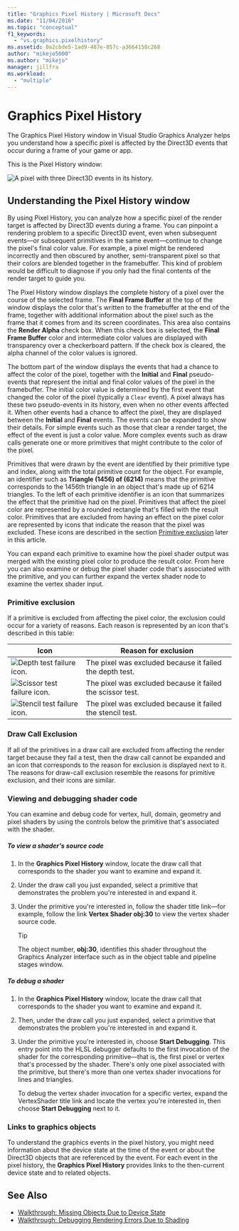 ```yaml
---
title: "Graphics Pixel History | Microsoft Docs"
ms.date: "11/04/2016"
ms.topic: "conceptual"
f1_keywords:
  - "vs.graphics.pixelhistory"
ms.assetid: 0a2cbde5-1ad9-487e-857c-a3664158c268
author: "mikejo5000"
ms.author: "mikejo"
manager: jillfra
ms.workload:
  - "multiple"
---
```

# Graphics Pixel History
The Graphics Pixel History window in Visual Studio Graphics Analyzer helps you understand how a specific pixel is affected by the Direct3D events that occur during a frame of your game or app.

 This is the Pixel History window:

 ![A pixel with three Direct3D events in its history.](media/gfx_diag_demo_pixel_history_orientation.png "gfx_diag_demo_pixel_history_orientation")

## Understanding the Pixel History window
 By using Pixel History, you can analyze how a specific pixel of the render target is affected by Direct3D events during a frame. You can pinpoint a rendering problem to a specific Direct3D event, even when subsequent events—or subsequent primitives in the same event—continue to change the pixel's final color value. For example, a pixel might be rendered incorrectly and then obscured by another, semi-transparent pixel so that their colors are blended together in the framebuffer. This kind of problem would be difficult to diagnose if you only had the final contents of the render target to guide you.

 The Pixel History window displays the complete history of a pixel over the course of the selected frame. The **Final Frame Buffer** at the top of the window displays the color that's written to the framebuffer at the end of the frame, together with additional information about the pixel such as the frame that it comes from and its screen coordinates. This area also contains the **Render Alpha** check box. When this check box is selected, the **Final Frame Buffer** color and intermediate color values are displayed with transparency over a checkerboard pattern. If the check box is cleared, the alpha channel of the color values is ignored.

 The bottom part of the window displays the events that had a chance to affect the color of the pixel, together with the **Initial** and **Final** pseudo-events that represent the initial and final color values of the pixel in the framebuffer. The initial color value is determined by the first event that changed the color of the pixel (typically a `Clear` event). A pixel always has these two pseudo-events in its history, even when no other events affected it. When other events had a chance to affect the pixel, they are displayed between the **Initial** and **Final** events. The events can be expanded to show their details. For simple events such as those that clear a render target, the effect of the event is just a color value. More complex events such as draw calls generate one or more primitives that might contribute to the color of the pixel.

 Primitives that were drawn by the event are identified by their primitive type and index, along with the total primitive count for the object. For example, an identifier such as **Triangle (1456) of (6214)** means that the primitive corresponds to the 1456th triangle in an object that's made up of 6214 triangles. To the left of each primitive identifier is an icon that summarizes the effect that the primitive had on the pixel. Primitives that affect the pixel color are represented by a rounded rectangle that's filled with the result color. Primitives that are excluded from having an effect on the pixel color are represented by icons that indicate the reason that the pixel was excluded. These icons are described in the section [Primitive exclusion](#exclusion) later in this article.

 You can expand each primitive to examine how the pixel shader output was merged with the existing pixel color to produce the result color. From here you can also examine or debug the pixel shader code that's associated with the primitive, and you can further expand the vertex shader node to examine the vertex shader input.

###  <a name="exclusion"></a> Primitive exclusion
 If a primitive is excluded from affecting the pixel color, the exclusion could occur for a variety of reasons. Each reason is represented by an icon that's described in this table:

|Icon|Reason for exclusion|
|----------|--------------------------|
|![Depth test failure icon.](media/vsg_hist_icon_failed_depth.png "vsg_hist_icon_failed_depth")|The pixel was excluded because it failed the depth test.|
|![Scissor test failure icon.](media/vsg_hist_icon_failed_scissor.png "vsg_hist_icon_failed_scissor")|The pixel was excluded because it failed the scissor test.|
|![Stencil test failure icon.](media/vsg_hist_icon_failed_stencil.png "vsg_hist_icon_failed_stencil")|The pixel was excluded because it failed the stencil test.|

### Draw Call Exclusion
 If all of the primitives in a draw call are excluded from affecting the render target because they fail a test, then the draw call cannot be expanded and an icon that corresponds to the reason for exclusion is displayed next to it. The reasons for draw-call exclusion resemble the reasons for primitive exclusion, and their icons are similar.

### Viewing and debugging shader code
 You can examine and debug code for vertex, hull, domain, geometry and pixel shaders by using the controls below the primitive that's associated with the shader.

##### To view a shader's source code

1.  In the **Graphics Pixel History** window, locate the draw call that corresponds to the shader you want to examine and expand it.

2.  Under the draw call you just expanded, select a primitive that demonstrates the problem you're interested in and expand it.

3.  Under the primitive you're interested in, follow the shader title link—for example, follow the link **Vertex Shader obj:30** to view the vertex shader source code.

    > [!TIP]
    >  The object number, **obj:30**, identifies this shader throughout the Graphics Analyzer interface such as in the object table and pipeline stages window.

##### To debug a shader

1.  In the **Graphics Pixel History** window, locate the draw call that corresponds to the shader you want to examine and expand it.

2.  Then, under the draw call you just expanded, select a primitive that demonstrates the problem you're interested in and expand it.

3.  Under the primitive you're interested in, choose **Start Debugging**. This entry point into the HLSL debugger defaults to the first invocation of the shader for the corresponding primitive—that is, the first pixel or vertex that's processed by the shader. There's only one pixel associated with the primitive, but there's more than one vertex shader invocations for lines and triangles.

     To debug the vertex shader invocation for a specific vertex, expand the VertexShader title link and locate the vertex you're interested in, then choose **Start Debugging** next to it.

### Links to graphics objects
 To understand the graphics events in the pixel history, you might need information about the device state at the time of the event or about the Direct3D objects that are referenced by the event. For each event in the pixel history, the **Graphics Pixel History** provides links to the then-current device state and to related objects.

## See Also
- [Walkthrough: Missing Objects Due to Device State](walkthrough-missing-objects-due-to-device-state.md)
- [Walkthrough: Debugging Rendering Errors Due to Shading](walkthrough-debugging-rendering-errors-due-to-shading.md)